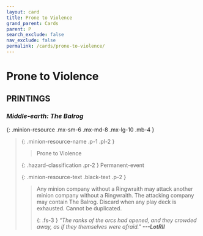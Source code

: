 ```yaml
---
layout: card
title: Prone to Violence
grand_parent: Cards
parent: P
search_exclude: false
nav_exclude: false
permalink: /cards/prone-to-violence/
---
```


# Prone to Violence


## PRINTINGS


### _Middle-earth: The Balrog_

{: .minion-resource .mx-sm-6 .mx-md-8 .mx-lg-10 .mb-4 }
> {: .minion-resource-name .p-1 .pl-2 }
> > <div class="hazard-mp"></div>
> > <div class="card-name">Prone to Violence</div>
>
> {: .hazard-classification .pr-2 }
> Permanent-event
>
> {: .minion-resource-text .black-text .p-2 }
> > Any minion company without a Ringwraith may attack another minion company without a Ringwraith. The attacking company may contain The Balrog. Discard when any play deck is exhausted. Cannot be duplicated. 
> > 
> > {: .fs-3 } 
> > _“The ranks of the orcs had opened, and they crowded away, as if they themselves were afraid."_ ***---&#65279;LotRII*** 
> 

